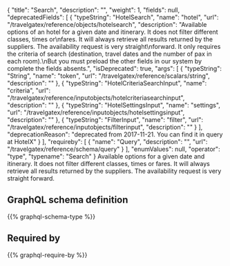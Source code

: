 {
  "title": "Search",
  "description": "",
  "weight": 1,
  "fields": null,
  "deprecatedFields": [
    {
      "typeString": "HotelSearch",
      "name": "hotel",
      "url": "/travelgatex/reference/objects/hotelsearch",
      "description": "Available options of an hotel for a given date and itinerary. It does not filter different classes, times or\nfares. It will always retrieve all results returned by the suppliers. The availability request is very straight\nforward. It only requires the criteria of search (destination, travel dates and the number of pax in each room).\nBut you must preload the other fields in our system by complete the fields absents.",
      "isDeprecated": true,
      "args": [
        {
          "typeString": "String",
          "name": "token",
          "url": "/travelgatex/reference/scalars/string",
          "description": ""
        },
        {
          "typeString": "HotelCriteriaSearchInput",
          "name": "criteria",
          "url": "/travelgatex/reference/inputobjects/hotelcriteriasearchinput",
          "description": ""
        },
        {
          "typeString": "HotelSettingsInput",
          "name": "settings",
          "url": "/travelgatex/reference/inputobjects/hotelsettingsinput",
          "description": ""
        },
        {
          "typeString": "FilterInput",
          "name": "filter",
          "url": "/travelgatex/reference/inputobjects/filterinput",
          "description": ""
        }
      ],
      "deprecationReason": "deprecated from 2017-11-21. You can find it in query at HotelX"
    }
  ],
  "requireby": [
    {
      "name": "Query",
      "description": "",
      "url": "/travelgatex/reference/schema/query"
    }
  ],
  "enumValues": null,
  "operator": "type",
  "typename": "Search"
}
Available options for a given date and itinerary. It does not filter different classes, times or
fares. It will always retrieve all results returned by the suppliers. The availability request is very straight
forward.
## GraphQL schema definition

{{% graphql-schema-type %}}

## Required by

{{% graphql-require-by %}}
